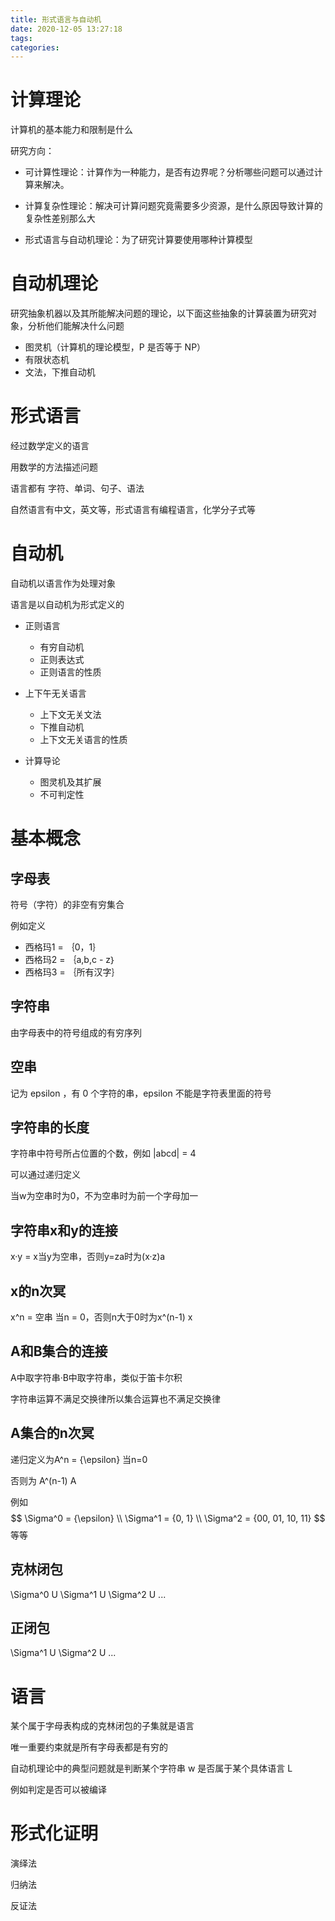 ```yaml
---
title: 形式语言与自动机
date: 2020-12-05 13:27:18
tags:
categories:
---
```


# 计算理论

计算机的基本能力和限制是什么

研究方向：

- 可计算性理论：计算作为一种能力，是否有边界呢？分析哪些问题可以通过计算来解决。
- 计算复杂性理论：解决可计算问题究竟需要多少资源，是什么原因导致计算的复杂性差别那么大

- 形式语言与自动机理论：为了研究计算要使用哪种计算模型



# 自动机理论

研究抽象机器以及其所能解决问题的理论，以下面这些抽象的计算装置为研究对象，分析他们能解决什么问题

- 图灵机（计算机的理论模型，P 是否等于 NP）
- 有限状态机
- 文法，下推自动机



# 形式语言

经过数学定义的语言

用数学的方法描述问题

语言都有 字符、单词、句子、语法

自然语言有中文，英文等，形式语言有编程语言，化学分子式等



# 自动机

自动机以语言作为处理对象

语言是以自动机为形式定义的

- 正则语言
  - 有穷自动机
  - 正则表达式
  - 正则语言的性质
- 上下午无关语言
  - 上下文无关文法
  - 下推自动机
  - 上下文无关语言的性质

- 计算导论
  - 图灵机及其扩展
  - 不可判定性



# 基本概念

## 字母表

符号（字符）的非空有穷集合

例如定义 

- 西格玛1 = ｛0，1｝
- 西格玛2 = ｛a,b,c - z｝
- 西格玛3 = ｛所有汉字｝

## 字符串

由字母表中的符号组成的有穷序列

## 空串

记为 epsilon ，有 0 个字符的串，epsilon 不能是字符表里面的符号

## 字符串的长度

字符串中符号所占位置的个数，例如 |abcd| = 4

可以通过递归定义

当w为空串时为0，不为空串时为前一个字母加一

## 字符串x和y的连接

x·y = x当y为空串，否则y=za时为(x·z)a

## x的n次冥

x^n = 空串 当n = 0，否则n大于0时为x^(n-1) x

## A和B集合的连接

A中取字符串·B中取字符串，类似于笛卡尔积

字符串运算不满足交换律所以集合运算也不满足交换律

## A集合的n次冥

递归定义为A^n = {\epsilon} 当n=0

否则为 A^(n-1) A

例如 
$$
\Sigma^0 = {\epsilon}
\\
\Sigma^1 = {0, 1}
\\
\Sigma^2 = {00, 01, 10, 11}
$$
等等

## 克林闭包

\Sigma^0 U \Sigma^1 U \Sigma^2 U ...

## 正闭包

\Sigma^1 U \Sigma^2 U ...



# 语言

某个属于字母表构成的克林闭包的子集就是语言

唯一重要约束就是所有字母表都是有穷的



自动机理论中的典型问题就是判断某个字符串 w 是否属于某个具体语言 L

例如判定是否可以被编译



# 形式化证明

演绎法

归纳法

反证法